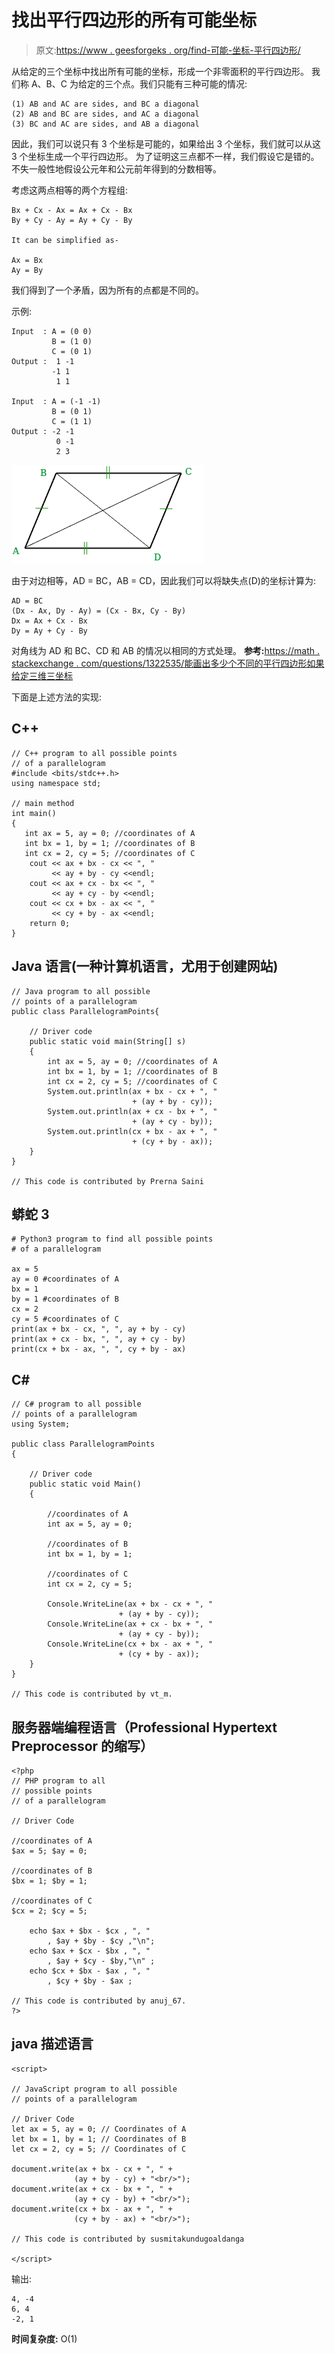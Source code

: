 # 找出平行四边形的所有可能坐标

> 原文:[https://www . geesforgeks . org/find-可能-坐标-平行四边形/](https://www.geeksforgeeks.org/find-possible-coordinates-parallelogram/)

从给定的三个坐标中找出所有可能的坐标，形成一个非零面积的平行四边形。
我们称 A、B、C 为给定的三个点。我们只能有三种可能的情况:

```
(1) AB and AC are sides, and BC a diagonal
(2) AB and BC are sides, and AC a diagonal 
(3) BC and AC are sides, and AB a diagonal 
```

因此，我们可以说只有 3 个坐标是可能的，如果给出 3 个坐标，我们就可以从这 3 个坐标生成一个平行四边形。
为了证明这三点都不一样，我们假设它是错的。不失一般性地假设公元年和公元前年得到的分数相等。

考虑这两点相等的两个方程组:

```
Bx + Cx - Ax = Ax + Cx - Bx
By + Cy - Ay = Ay + Cy - By

It can be simplified as-

Ax = Bx
Ay = By
```

我们得到了一个矛盾，因为所有的点都是不同的。

示例:

```
Input  : A = (0 0)
         B = (1 0)
         C = (0 1)
Output :  1 -1
         -1 1
          1 1

Input  : A = (-1 -1)
         B = (0 1)
         C = (1 1)
Output : -2 -1
          0 -1
          2 3
```

![all possible coordinates of parallelogram](img/82ed8420b7fb80a137e4b20cb66419e5.png)

由于对边相等，AD = BC，AB = CD，因此我们可以将缺失点(D)的坐标计算为:

```
AD = BC
(Dx - Ax, Dy - Ay) = (Cx - Bx, Cy - By)
Dx = Ax + Cx - Bx 
Dy = Ay + Cy - By
```

对角线为 AD 和 BC、CD 和 AB 的情况以相同的方式处理。
**参考:**[https://math . stackexchange . com/questions/1322535/能画出多少个不同的平行四边形如果给定三维三坐标](https://math.stackexchange.com/questions/1322535/how-many-different-parallelograms-can-be-drawn-if-given-three-co-ordinates-in-3d)

下面是上述方法的实现:

## C++

```
// C++ program to all possible points
// of a parallelogram
#include <bits/stdc++.h>
using namespace std;

// main method
int main()
{
   int ax = 5, ay = 0; //coordinates of A
   int bx = 1, by = 1; //coordinates of B
   int cx = 2, cy = 5; //coordinates of C
    cout << ax + bx - cx << ", "
         << ay + by - cy <<endl;
    cout << ax + cx - bx << ", "
         << ay + cy - by <<endl;
    cout << cx + bx - ax << ", "
         << cy + by - ax <<endl;
    return 0;
}
```

## Java 语言(一种计算机语言，尤用于创建网站)

```
// Java program to all possible 
// points of a parallelogram
public class ParallelogramPoints{ 

    // Driver code
    public static void main(String[] s)
    {
        int ax = 5, ay = 0; //coordinates of A
        int bx = 1, by = 1; //coordinates of B
        int cx = 2, cy = 5; //coordinates of C
        System.out.println(ax + bx - cx + ", " 
                           + (ay + by - cy));
        System.out.println(ax + cx - bx + ", "
                           + (ay + cy - by));
        System.out.println(cx + bx - ax + ", "
                           + (cy + by - ax));
    }
}

// This code is contributed by Prerna Saini
```

## 蟒蛇 3

```
# Python3 program to find all possible points
# of a parallelogram

ax = 5
ay = 0 #coordinates of A
bx = 1
by = 1 #coordinates of B
cx = 2
cy = 5 #coordinates of C
print(ax + bx - cx, ", ", ay + by - cy)
print(ax + cx - bx, ", ", ay + cy - by)
print(cx + bx - ax, ", ", cy + by - ax)
```

## C#

```
// C# program to all possible 
// points of a parallelogram
using System;

public class ParallelogramPoints
{ 

    // Driver code
    public static void Main()
    {

        //coordinates of A
        int ax = 5, ay = 0; 

        //coordinates of B
        int bx = 1, by = 1; 

        //coordinates of C
        int cx = 2, cy = 5; 

        Console.WriteLine(ax + bx - cx + ", "
                        + (ay + by - cy));
        Console.WriteLine(ax + cx - bx + ", "
                        + (ay + cy - by));
        Console.WriteLine(cx + bx - ax + ", "
                        + (cy + by - ax));
    }
}

// This code is contributed by vt_m.
```

## 服务器端编程语言（Professional Hypertext Preprocessor 的缩写）

```
<?php
// PHP program to all 
// possible points
// of a parallelogram

// Driver Code

//coordinates of A
$ax = 5; $ay = 0; 

//coordinates of B
$bx = 1; $by = 1; 

//coordinates of C
$cx = 2; $cy = 5; 

    echo $ax + $bx - $cx , ", "
        , $ay + $by - $cy ,"\n";
    echo $ax + $cx - $bx , ", "
        , $ay + $cy - $by,"\n" ;
    echo $cx + $bx - $ax , ", "
        , $cy + $by - $ax ;

// This code is contributed by anuj_67.
?>
```

## java 描述语言

```
<script>

// JavaScript program to all possible 
// points of a parallelogram

// Driver Code
let ax = 5, ay = 0; // Coordinates of A
let bx = 1, by = 1; // Coordinates of B
let cx = 2, cy = 5; // Coordinates of C

document.write(ax + bx - cx + ", " + 
              (ay + by - cy) + "<br/>");
document.write(ax + cx - bx + ", " + 
              (ay + cy - by) + "<br/>");
document.write(cx + bx - ax + ", " + 
              (cy + by - ax) + "<br/>");

// This code is contributed by susmitakundugoaldanga

</script>
```

输出:

```
4, -4
6, 4
-2, 1
```

**时间复杂度:** O(1)